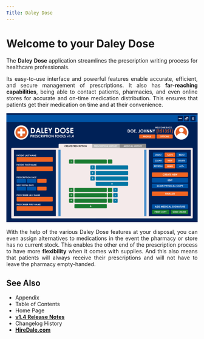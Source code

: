 ```yaml
---
Title: Daley Dose
---
```


# **Welcome to your Daley Dose**

<p style="text-align: justify;">
The <span style="font-weight: bold;">Daley Dose</span> application streamlines the prescription writing process for healthcare professionals.
</p>

<p style="text-align: justify;">
Its easy-to-use interface and powerful features enable accurate, efficient, and secure management of prescriptions. It also has <span style="font-weight: bold;">far-reaching capabilities</span>, being able to contact patients, pharmacies, and even online stores for accurate and on-time medication distribution. This ensures that patients get their medication on time and at their convenience.
</p>

![Daily Dose user interface](/images/daley-dose-home-window-clean.png)

<p style="text-align: justify;">
With the help of the various Daley Dose features at your disposal, you can even assign alternatives to medications in the event the pharmacy or store has no current stock. This enables the other end of the prescription process to have more <span style="font-weight: bold;">flexibility</span> when it comes with supplies. And this also means that patients will always receive their prescriptions and will not have to leave the pharmacy empty-handed.
</p>

## See Also

- Appendix
- Table of Contents
- Home Page
- [**v1.4 Release Notes**](/daleydose/release-notes-v1.4.md)
- Changelog History
- [**HireDale.com**](https://hiredale.github.io)
